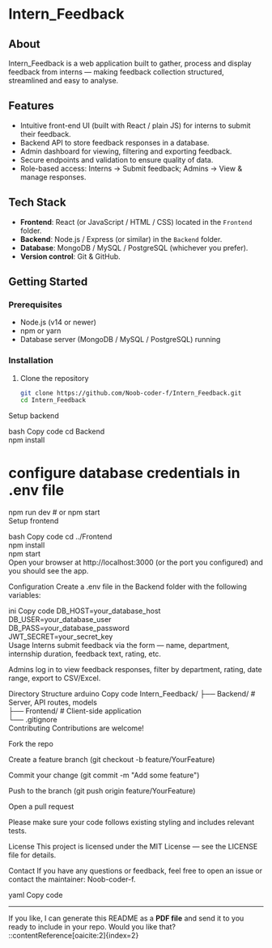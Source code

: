 # Intern_Feedback

## About  
Intern_Feedback is a web application built to gather, process and display feedback from interns — making feedback collection structured, streamlined and easy to analyse.

## Features  
- Intuitive front-end UI (built with React / plain JS) for interns to submit their feedback.  
- Backend API to store feedback responses in a database.  
- Admin dashboard for viewing, filtering and exporting feedback.  
- Secure endpoints and validation to ensure quality of data.  
- Role-based access: Interns → Submit feedback; Admins → View & manage responses.

## Tech Stack  
- **Frontend**: React (or JavaScript / HTML / CSS) located in the `Frontend` folder.  
- **Backend**: Node.js / Express (or similar) in the `Backend` folder.  
- **Database**: MongoDB / MySQL / PostgreSQL (whichever you prefer).  
- **Version control**: Git & GitHub.

## Getting Started  

### Prerequisites  
- Node.js (v14 or newer)  
- npm or yarn  
- Database server (MongoDB / MySQL / PostgreSQL) running  

### Installation  
1. Clone the repository  
   ```bash  
   git clone https://github.com/Noob-coder-f/Intern_Feedback.git  
   cd Intern_Feedback  
Setup backend

bash
Copy code
cd Backend  
npm install  
# configure database credentials in .env file  
npm run dev  # or npm start  
Setup frontend

bash
Copy code
cd ../Frontend  
npm install  
npm start  
Open your browser at http://localhost:3000 (or the port you configured) and you should see the app.

Configuration
Create a .env file in the Backend folder with the following variables:

ini
Copy code
DB_HOST=your_database_host  
DB_USER=your_database_user  
DB_PASS=your_database_password  
JWT_SECRET=your_secret_key  
Usage
Interns submit feedback via the form — name, department, internship duration, feedback text, rating, etc.

Admins log in to view feedback responses, filter by department, rating, date range, export to CSV/Excel.

Directory Structure
arduino
Copy code
Intern_Feedback/
├── Backend/         # Server, API routes, models  
├── Frontend/        # Client-side application  
└── .gitignore  
Contributing
Contributions are welcome!

Fork the repo

Create a feature branch (git checkout -b feature/YourFeature)

Commit your change (git commit -m "Add some feature")

Push to the branch (git push origin feature/YourFeature)

Open a pull request

Please make sure your code follows existing styling and includes relevant tests.

License
This project is licensed under the MIT License — see the LICENSE file for details.

Contact
If you have any questions or feedback, feel free to open an issue or contact the maintainer: Noob-coder-f.

yaml
Copy code

---

If you like, I can generate this README as a **PDF file** and send it to you ready to include in your repo. Would you like that?
::contentReference[oaicite:2]{index=2}